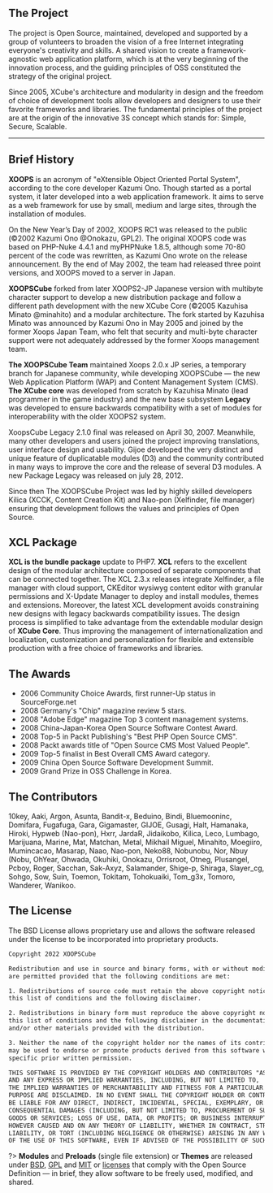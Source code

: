 ## <span class="iconify" data-icon="flat-color-icons:about"></span> The Project

The project is Open Source, maintained, developed and supported by a group of volunteers to broaden the 
vision of a free Internet integrating everyone's creativity and skills. 
A shared vision to create a framework-agnostic web application platform, 
which is at the very beginning of the innovation process, 
and the guiding principles of OSS constituted the strategy of the original project.

Since 2005, XCube's architecture and modularity in design and the freedom of choice of 
development tools allow developers and designers to use their favorite frameworks and libraries. 
The fundamental principles of the project are at the origin of the innovative 3S concept
which stands for: Simple, Secure, Scalable.

---

## Brief History

**XOOPS** is an acronym of "eXtensible Object Oriented Portal System", according to the core developer Kazumi Ono. 
Though started as a portal system, it later developed into a web application framework. 
It aims to serve as a web framework for use by small, medium and large sites, through the installation of modules. 

On the New Year’s Day of 2002, XOOPS RC1 was released to the public (©2002 Kazumi Ono @Onokazu, GPL2). 
The original XOOPS code was based on PHP-Nuke 4.4.1 and myPHPNuke 1.8.5, although some 70-80 percent of the code was rewritten, as Kazumi Ono wrote on the release announcement. By the end of May 2002, the team had released three point versions, and XOOPS moved to a server in Japan. 

**XOOPSCube** forked from later XOOPS2-JP Japanese version with multibyte character support to develop a 
new distribution package and follow a different path development with the new XCube Core (©2005 Kazuhisa Minato @minahito) 
and a modular architecture. 
The fork started by Kazuhisa Minato was announced by Kazumi Ono in May 2005 and joined by the former Xoops Japan Team, 
who felt that security and multi-byte character support were not adequately addressed by the former Xoops management team.

**The XOOPSCube Team** maintained Xoops 2.0.x JP series, a temporary branch for Japanese community, 
while developing XOOPSCube — the new Web Application Platform (WAP) and Content Management System (CMS). 
**The XCube core** was developed from scratch by Kazuhisa Minato (lead programmer in the game industry) 
and the new base subsystem **Legacy** was developed to ensure backwards compatibility with a set of modules 
for interoperability with the older XOOPS2 system.

XoopsCube Legacy 2.1.0 final was released on April 30, 2007. Meanwhile, many other developers and users joined the project 
improving translations, user interface design and usability. 
Gijoe developed the very distinct and unique feature of duplicatable modules (D3) and the community contributed in 
many ways to improve the core and the release of several D3 modules. 
A new Package Legacy was released on july 28, 2012.

Since then The XOOPSCube Project was led by highly skilled developers Kilica (XCCK, Content Creation Kit) 
and Nao-pon (Xelfinder, file manager) ensuring that development follows the values and principles of Open Source. 

## <span class="iconify" data-icon="flat-color-icons:multiple-devices"></span> XCL Package 

**XCL is the bundle package** update to PHP7. **XCL** refers to the excellent design of the modular architecture 
composed of separate components that can be connected together. 
The XCL 2.3.x releases integrate Xelfinder, a file manager with cloud support, CKEditor wysiwyg content editor with 
granular permissions and X-Update Manager to deploy and install modules, themes and extensions. 
Moreover, the latest XCL development avoids constraining new designs with legacy backwards compatibility issues. 
The design process is simplified to take advantage from the extendable modular design of **XCube Core**. 
Thus improving the management of internationalization and localization, customization and personalization for 
flexible and extensible production with a free choice of frameworks and libraries.

## <span class="iconify" data-icon="flat-ui:medal"></span> The Awards 

+ 2006 Community Choice Awards, first runner-Up status in SourceForge.net
+ 2008 Germany's "Chip" magazine review 5 stars.
+ 2008 "Adobe Edge" magazine Top 3 content management systems.
+ 2008 China-Japan-Korea Open Source Software Contest Award.
+ 2008 Top-5 in Packt Publishing's "Best PHP Open Source CMS".
+ 2008 Packt awards title of "Open Source CMS Most Valued People". 
+ 2009 Top-5 finalist in Best Overall CMS Award category. 
+ 2009 China Open Source Software Development Summit.
+ 2009 Grand Prize in OSS Challenge in Korea.

## <span class="iconify" data-icon="flat-color-icons:collaboration"></span> The Contributors

10key, Aaki, Argon, Asunta, Bandit-x, Beduino, Bindi, Bluemooninc, Domifara, Fugafuga, Gara, Gigamaster, GIJOE, Gusagi, Halt, Hamanaka, Hiroki, Hypweb (Nao-pon), Hxrr, JardaR, Jidaikobo, Kilica, Leco, Lumbago, Marijuana, Marine, Mat, Matchan, Metal, Mikhail Miguel, Minahito, Moegiiro, Mumincacao, Masarap, Naao, Nao-pon, Neko88, Nobunobu, Nor, Nbuy (Nobu, OhYear, Ohwada, Okuhiki, Onokazu, Orrisroot, Otneg, Plusangel, Pcboy, Roger, Sacchan,  Sak-Axyz, Salamander, Shige-p, Shiraga, Slayer_cg, Sohgo, Sow, Suin, Toemon, Tokitam, Tohokuaiki, Tom_g3x, Tomoro, Wanderer, Wanikoo.

## <span class="iconify" data-icon="mdi:copyright" style="color: #face74;"></span> The License

The BSD License allows proprietary use and allows the software released under the license to be incorporated into proprietary products.

```html
Copyright 2022 XOOPSCube

Redistribution and use in source and binary forms, with or without modification, 
are permitted provided that the following conditions are met:

1. Redistributions of source code must retain the above copyright notice, 
this list of conditions and the following disclaimer.

2. Redistributions in binary form must reproduce the above copyright notice, 
this list of conditions and the following disclaimer in the documentation 
and/or other materials provided with the distribution.

3. Neither the name of the copyright holder nor the names of its contributors 
may be used to endorse or promote products derived from this software without 
specific prior written permission.

THIS SOFTWARE IS PROVIDED BY THE COPYRIGHT HOLDERS AND CONTRIBUTORS "AS IS" 
AND ANY EXPRESS OR IMPLIED WARRANTIES, INCLUDING, BUT NOT LIMITED TO, 
THE IMPLIED WARRANTIES OF MERCHANTABILITY AND FITNESS FOR A PARTICULAR 
PURPOSE ARE DISCLAIMED. IN NO EVENT SHALL THE COPYRIGHT HOLDER OR CONTRIBUTORS 
BE LIABLE FOR ANY DIRECT, INDIRECT, INCIDENTAL, SPECIAL, EXEMPLARY, OR 
CONSEQUENTIAL DAMAGES (INCLUDING, BUT NOT LIMITED TO, PROCUREMENT OF SUBSTITUTE 
GOODS OR SERVICES; LOSS OF USE, DATA, OR PROFITS; OR BUSINESS INTERRUPTION) 
HOWEVER CAUSED AND ON ANY THEORY OF LIABILITY, WHETHER IN CONTRACT, STRICT 
LIABILITY, OR TORT (INCLUDING NEGLIGENCE OR OTHERWISE) ARISING IN ANY WAY OUT 
OF THE USE OF THIS SOFTWARE, EVEN IF ADVISED OF THE POSSIBILITY OF SUCH DAMAGE.
```

?> **Modules** and **Preloads** (single file extension) or **Themes** are released under [BSD](https://opensource.org/licenses/BSD-3-Clause), [GPL](https://opensource.org/licenses/gpl-license) and [MIT](https://opensource.org/licenses/MIT) or [licenses](https://opensource.org/licenses) that comply with the Open Source Definition — in brief, they allow software to be freely used, modified, and shared.

